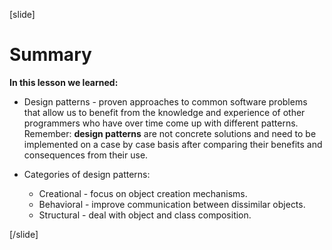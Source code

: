 [slide]
# Summary

**In this lesson we learned:**
- Design patterns - proven approaches to common software problems that allow us to benefit from the knowledge and experience of other programmers who have over time come up with different patterns. Remember: **design patterns** are not concrete solutions and need to be implemented on a case by case basis after comparing their benefits and consequences from their use.   

- Categories of design patterns:
    - Creational - focus on object creation mechanisms.
    - Behavioral - improve communication between dissimilar objects.
    - Structural - deal with object and class composition.


[/slide]